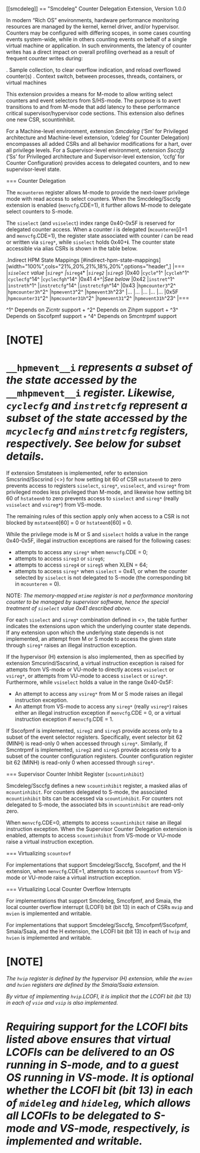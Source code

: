 [[smcdeleg]]
\== "Smcdeleg" Counter Delegation Extension, Version 1.0.0

In modern “Rich OS” environments, hardware performance monitoring
resources are managed by the kernel, kernel driver, and/or hypervisor.
Counters may be configured with differing scopes, in some cases counting
events system-wide, while in others counting events on behalf of a
single virtual machine or application. In such environments, the latency
of counter writes has a direct impact on overall profiling overhead as a
result of frequent counter writes during:

. Sample collection, to clear overflow indication, and reload overflowed
counter(s)
. Context switch, between processes, threads, containers, or virtual
machines

This extension provides a means for M-mode to allow writing select
counters and event selectors from S/HS-mode. The purpose is to avert
transitions to and from M-mode that add latency to these performance
critical supervisor/hypervisor code sections. This extension also
defines one new CSR, scountinhibit.

For a Machine-level environment, extension _Smcdeleg_ (‘Sm’ for
Privileged architecture and Machine-level extension, ‘cdeleg’ for
Counter Delegation) encompasses all added CSRs and all behavior
modifications for a hart, over all privilege levels. For a
Supervisor-level environment, extension _Ssccfg_ (‘Ss’ for Privileged
architecture and Supervisor-level extension, ‘ccfg’ for Counter
Configuration) provides access to delegated counters, and to new
supervisor-level state.

\=== Counter Delegation

The `mcounteren` register allows M-mode to provide the next-lower
privilege mode with read access to select counters. When the Smcdeleg/Ssccfg
extension is enabled (`menvcfg`.CDE=1), it further allows M-mode to delegate select
counters to S-mode.

The `siselect` (and `vsiselect`) index range 0x40-0x5F is reserved for
delegated counter access. When a counter _i_ is delegated
(`mcounteren`[_i_]=1 and `menvcfg`.CDE=1), the register state associated
with counter _i_ can be read or written via `sireg*`, while `siselect` holds
0x40+**i**. The counter state accessible via alias CSRs is shown in
the table below.

.Indirect HPM State Mappings
[#indirect-hpm-state-mappings]
[width="100%",cols="21%,20%,21%,18%,20%",options="header",]
|===
|_`siselect` value_ |_`sireg*` |_`sireg4`\* |_`sireg2`_ |_`sireg5`_
|0x40 |`cycle`^1^ |`cycleh`^1^ |`cyclecfg`^14^ |`cyclecfgh`^14^
|0x41 4+^|_See below_
|0x42 |`instret`^1^ |`instreth`^1^ |`instretcfg`^14^ |`instretcfgh`^14^
|0x43 |`hpmcounter3`^2^ |`hpmcounter3h`^2^ |`hpmevent3`^2^ |`hpmevent3h`^23^
|… |… |… |… |…
|0x5F |`hpmcounter31`^2^ |`hpmcounter31h`^2^ |`hpmevent31`^2^ |`hpmevent31h`^23^
|===

^1^ Depends on Zicntr support +
^2^ Depends on Zihpm support +
^3^ Depends on Sscofpmf support +
^4^ Depends on Smcntrpmf support

# [NOTE]

# `__hpmevent__i` _represents a subset of the state accessed by the_ `__mhpmevent__i` _register. Likewise, `cyclecfg` and `instretcfg` represent a subset of the state accessed by the `mcyclecfg` and `minstretcfg` registers, respectively. See below for subset details._

If extension Smstateen is implemented, refer to extension Smcsrind/Sscsrind (<<indirect-csr>>) for how setting bit 60 of CSR
`mstateen0` to zero prevents access to registers `siselect`, `sireg*`,
`vsiselect`, and `vsireg*` from privileged modes less privileged than
M-mode, and likewise how setting bit 60 of `hstateen0` to zero prevents
access to `siselect` and `sireg*` (really `vsiselect` and `vsireg*`) from
VS-mode.

The remaining rules of this section apply only when access to a CSR is
not blocked by `mstateen0`[60] = 0 or `hstateen0`[60] = 0.

While the privilege mode is M or S and `siselect` holds a value in the
range 0x40-0x5F, illegal instruction exceptions are raised for the
following cases:

- attempts to access any `sireg*` when `menvcfg`.CDE = 0;
- attempts to access `sireg3` or `sireg6`;
- attempts to access `sireg4` or `sireg5` when XLEN = 64;
- attempts to access `sireg*` when `siselect` = 0x41, or when the counter
  selected by `siselect` is not delegated to S-mode (the corresponding bit
  in `mcounteren` = 0).

NOTE: _The memory-mapped `mtime` register is not a performance monitoring
counter to be managed by supervisor software, hence the special
treatment of `siselect` value 0x41 described above._

For each `siselect` and `sireg*` combination defined in <<indirect-hpm-state-mappings>>, the table
further indicates the extensions upon which the underlying counter state
depends. If any extension upon which the underlying state depends is not
implemented, an attempt from M or S mode to access the given state
through `sireg*` raises an illegal instruction exception.

If the hypervisor (H) extension is also implemented, then as specified
by extension Smcsrind/Sscsrind, a virtual instruction exception is
raised for attempts from VS-mode or VU-mode to directly access `vsiselect`
or `vsireg*`, or attempts from VU-mode to access `siselect` or `sireg*`. Furthermore, while `vsiselect` holds a value in the range 0x40-0x5F:

- An attempt to access any `vsireg*` from M or S mode raises an illegal
  instruction exception.
- An attempt from VS-mode to access any `sireg*` (really `vsireg*`) raises
  either an illegal instruction exception if `menvcfg`.CDE = 0, or a virtual
  instruction exception if `menvcfg`.CDE = 1.

If Sscofpmf is implemented, `sireg2` and `sireg5` provide access only to a
subset of the event selector registers. Specifically, event selector bit
62 (MINH) is read-only 0 when accessed through `sireg*`. Similarly, if
Smcntrpmf is implemented, `sireg2` and `sireg5` provide access only to a
subset of the counter configuration registers. Counter configuration
register bit 62 (MINH) is read-only 0 when accessed through `sireg*`.

\=== Supervisor Counter Inhibit Register (`scountinhibit`)

Smcdeleg/Ssccfg defines a new `scountinhibit` register, a masked alias of
`mcountinhibit`. For counters delegated to S-mode, the associated
`mcountinhibit` bits can be accessed via `scountinhibit`. For counters not
delegated to S-mode, the associated bits in `scountinhibit` are read-only
zero.

When `menvcfg`.CDE=0, attempts to access `scountinhibit` raise an illegal
instruction exception. When the Supervisor Counter Delegation extension
is enabled, attempts to access `scountinhibit` from VS-mode or VU-mode
raise a virtual instruction exception.

\=== Virtualizing `scountovf`

For implementations that support Smcdeleg/Ssccfg, Sscofpmf, and the H
extension, when `menvcfg`.CDE=1, attempts to access `scountovf` from VS-mode
or VU-mode raise a virtual instruction exception.

\=== Virtualizing Local Counter Overflow Interrupts

For implementations that support Smcdeleg, Smcofpmf, and Smaia, the
local counter overflow interrupt (LCOFI) bit (bit 13) in each of CSRs
`mvip` and `mvien` is implemented and writable.

For implementations that support Smcdeleg/Ssccfg, Smcofpmf/Sscofpmf,
Smaia/Ssaia, and the H extension, the LCOFI bit (bit 13) in each of `hvip`
and `hvien` is implemented and writable.

# [NOTE]

_The `hvip` register is defined by the hypervisor (H) extension, while the `mvien` and `hvien` registers are defined by the Smaia/Ssaia extension._

_By virtue of implementing `hvip`.LCOFI, it is implicit that the LCOFI bit (bit 13) in each of `vsie` and `vsip` is also implemented._

# _Requiring support for the LCOFI bits listed above ensures that virtual LCOFIs can be delivered to an OS running in S-mode, and to a guest OS running in VS-mode. It is optional whether the LCOFI bit (bit 13) in each of `mideleg` and `hideleg`, which allows all LCOFIs to be delegated to S-mode and VS-mode, respectively, is implemented and writable._
